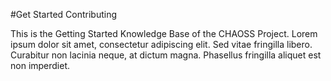 #Get Started Contributing

This is the Getting Started Knowledge Base of the CHAOSS Project. Lorem ipsum dolor sit amet, consectetur adipiscing elit. Sed vitae fringilla libero. Curabitur non lacinia neque, at dictum magna. Phasellus fringilla aliquet est non imperdiet.

